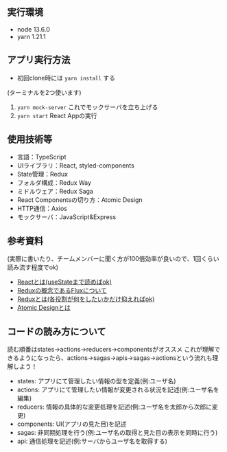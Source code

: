 ## 実行環境
- node 13.6.0
- yarn 1.21.1

## アプリ実行方法
* 初回clone時には `yarn install` する

(ターミナルを2つ使います)
1. `yarn mock-server` これでモックサーバを立ち上げる
2. `yarn start` React Appの実行

## 使用技術等
- 言語：TypeScript
- UIライブラリ：React, styled-components
- State管理：Redux
- フォルダ構成：Redux Way
- ミドルウェア：Redux Saga
- React Componentsの切り方：Atomic Design
- HTTP通信：Axios
- モックサーバ：JavaScript&Express 

## 参考資料
(実際に書いたり、チームメンバーに聞く方が100倍効率が良いので、1回くらい読み流す程度でok)
- [Reactとは(useStateまで読めばok)](https://sbfl.net/blog/2019/11/12/react-hooks-introduction/)
- [Reduxの概念であるFluxについて](https://medium.com/samyamashita/%E6%BC%AB%E7%94%BB%E3%81%A7%E8%AA%AC%E6%98%8E%E3%81%99%E3%82%8B-flux-1a219e50232b)
- [Reduxとは(各役割が何をしたいかだけ抑えればok)](https://qiita.com/kitagawamac/items/49a1f03445b19cf407b7)
- [Atomic Designとは](https://www.slideshare.net/ygoto3q/organizing-design-with-atomic-design-104872303?from_m_app=ios)

## コードの読み方について
読む順番はstates→actions→reducers→componentsがオススメ
これが理解できるようになったら、actions→sagas→apis→sagas→actionsという流れも理解しよう！
- states: アプリにて管理したい情報の型を定義(例:ユーザ名)
- actions: アプリにて管理したい情報が変更される状況を記述(例:ユーザ名を編集)
- reducers: 情報の具体的な変更処理を記述(例:ユーザ名を太郎から次郎に変更)
- components: UI(アプリの見た目)を記述
- sagas: 非同期処理を行う(例:ユーザ名の取得と見た目の表示を同時に行う)
- api: 通信処理を記述(例:サーバからユーザ名を取得する)